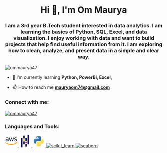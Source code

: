 <h1 align="center">Hi 👋, I'm Om Maurya</h1>
<h3 align="center">I am a 3rd year B.Tech student interested in data analytics. I am learning the basics of Python, SQL, Excel, and data visualization. I enjoy working with data and want to build projects that help find useful information from it. I am exploring how to clean, analyze, and present data in a simple and clear way.</h3>

<p align="left"> <img src="https://komarev.com/ghpvc/?username=ommaurya47&label=Profile%20views&color=0e75b6&style=flat" alt="ommaurya47" /> </p>

- 🌱 I’m currently learning **Python, PowerBi, Excel,**

- 📫 How to reach me **mauryaom74@gmail.com**

<h3 align="left">Connect with me:</h3>
<p align="left">
<a href="https://linkedin.com/in/ommaurya47" target="blank"><img align="center" src="https://raw.githubusercontent.com/rahuldkjain/github-profile-readme-generator/master/src/images/icons/Social/linked-in-alt.svg" alt="ommaurya47" height="30" width="40" /></a>
</p>

<h3 align="left">Languages and Tools:</h3>
<p align="left"> <a href="https://aws.amazon.com" target="_blank" rel="noreferrer"> <img src="https://raw.githubusercontent.com/devicons/devicon/master/icons/amazonwebservices/amazonwebservices-original-wordmark.svg" alt="aws" width="40" height="40"/> </a> <a href="https://pandas.pydata.org/" target="_blank" rel="noreferrer"> <img src="https://raw.githubusercontent.com/devicons/devicon/2ae2a900d2f041da66e950e4d48052658d850630/icons/pandas/pandas-original.svg" alt="pandas" width="40" height="40"/> </a> <a href="https://www.python.org" target="_blank" rel="noreferrer"> <img src="https://raw.githubusercontent.com/devicons/devicon/master/icons/python/python-original.svg" alt="python" width="40" height="40"/> </a> <a href="https://scikit-learn.org/" target="_blank" rel="noreferrer"> <img src="https://upload.wikimedia.org/wikipedia/commons/0/05/Scikit_learn_logo_small.svg" alt="scikit_learn" width="40" height="40"/> </a> <a href="https://seaborn.pydata.org/" target="_blank" rel="noreferrer"> <img src="https://seaborn.pydata.org/_images/logo-mark-lightbg.svg" alt="seaborn" width="40" height="40"/> </a> </p>
